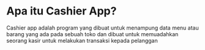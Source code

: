# Apa itu Cashier App?

Cashier app adalah program yang dibuat untuk menampung data menu atau barang yang ada pada sebuah toko dan dibuat untuk memuadahkan seorang kasir untuk melakukan transaksi kepada pelanggan
